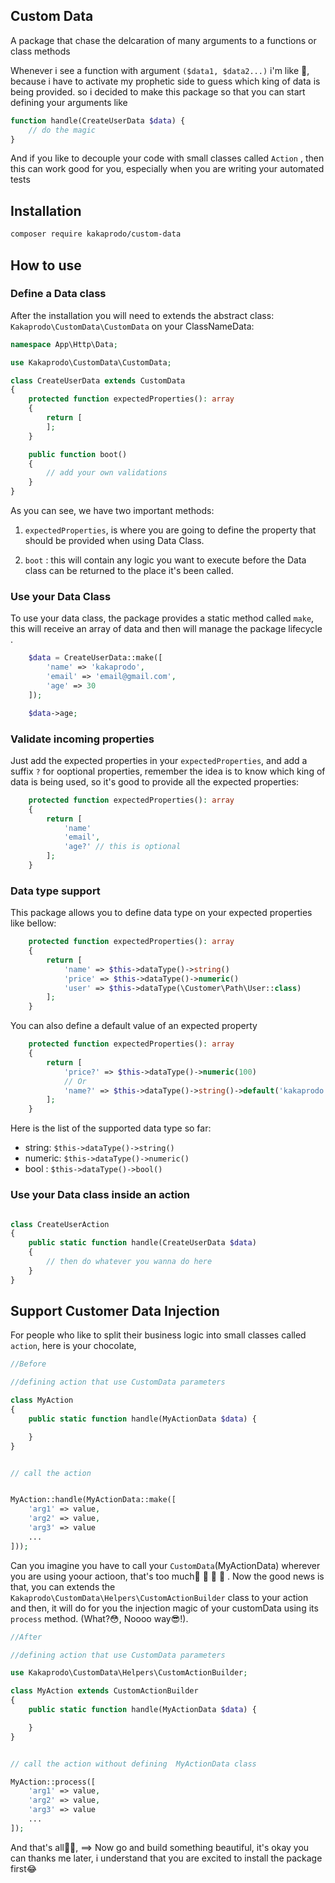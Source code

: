 ## Custom Data

A package that chase the delcaration of many arguments to a functions or class methods

Whenever i see a function with argument `($data1, $data2...)` i'm like 🤮, because i have to activate my prophetic side to guess which king of data is being provided. so i decided to make this package so that you can start defining your arguments like

```php
function handle(CreateUserData $data) {
    // do the magic
}
```

And if you like to decouple your code with small classes called `Action` , then this can work good for you, especially when you are writing your automated tests

## Installation

```sh
composer require kakaprodo/custom-data
```

## How to use

### Define a Data class

After the installation you will need to extends the abstract class: `Kakaprodo\CustomData\CustomData` on your ClassNameData:

```php
namespace App\Http\Data;

use Kakaprodo\CustomData\CustomData;

class CreateUserData extends CustomData
{
    protected function expectedProperties(): array
    {
        return [
        ];
    }

    public function boot()
    {
        // add your own validations
    }
}

```

As you can see, we have two important methods:

1. `expectedProperties`, is where you are going to define the property that should be provided when using Data Class.

2. `boot` : this will contain any logic you want to execute before the Data class can be returned to the place it's been called.

### Use your Data Class

To use your data class, the package provides a static method called `make`, this will receive an array of data and then will manage the package lifecycle .

```php
    $data = CreateUserData::make([
        'name' => 'kakaprodo',
        'email' => 'email@gmail.com',
        'age' => 30
    ]);

    $data->age;
```

### Validate incoming properties

Just add the expected properties in your `expectedProperties`, and add a suffix `?` for ooptional properties, remember the idea is to know which king of data is being used, so it's good to provide all the expected properties:

```php
    protected function expectedProperties(): array
    {
        return [
            'name'
            'email',
            'age?' // this is optional
        ];
    }
```

### Data type support

This package allows you to define data type on your expected properties like bellow:

```php
    protected function expectedProperties(): array
    {
        return [
            'name' => $this->dataType()->string()
            'price' => $this->dataType()->numeric()
            'user' => $this->dataType(\Customer\Path\User::class)
        ];
    }
```

You can also define a default value of an expected property

```php
    protected function expectedProperties(): array
    {
        return [
            'price?' => $this->dataType()->numeric(100)
            // Or
            'name?' => $this->dataType()->string()->default('kakaprodo')
        ];
    }
```

Here is the list of the supported data type so far:

-   string: `$this->dataType()->string()`
-   numeric: `$this->dataType()->numeric()`
-   bool : `$this->dataType()->bool()`

### Use your Data class inside an action

```php

class CreateUserAction
{
    public static function handle(CreateUserData $data)
    {
        // then do whatever you wanna do here
    }
}

```

## Support Customer Data Injection

For people who like to split their business logic into small classes called `action`, here is your chocolate,

```php
//Before

//defining action that use CustomData parameters

class MyAction
{
    public static function handle(MyActionData $data) {

    }
}


// call the action


MyAction::handle(MyActionData::make([
    'arg1' => value,
    'arg2' => value,
    'arg3' => value
    ...
]));

```

Can you imagine you have to call your `CustomData`(MyActionData) wherever you are using yoour actioon, that's too much🤮 🤮 🤮 🤮 . Now the good news is that, you can extends the `Kakaprodo\CustomData\Helpers\CustomActionBuilder` class to your action and then, it will do for you the injection magic of your customData using its `process` method. (What?😳, Noooo way😎!).

```php
//After

//defining action that use CustomData parameters

use Kakaprodo\CustomData\Helpers\CustomActionBuilder;

class MyAction extends CustomActionBuilder
{
    public static function handle(MyActionData $data) {

    }
}


// call the action without defining  MyActionData class

MyAction::process([
    'arg1' => value,
    'arg2' => value,
    'arg3' => value
    ...
]);

```

And that's all🤪😋, ==> Now go and build something beautiful, it's okay you can thanks me later, i understand that you are excited to install the package first😂
